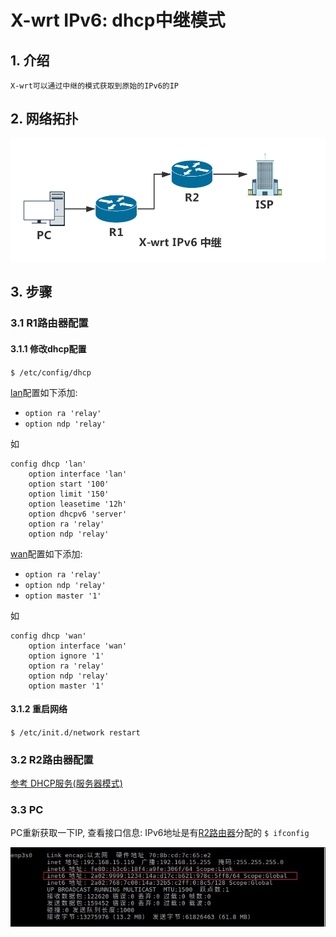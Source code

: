 # X-wrt IPv6: dhcp中继模式

## 1. 介绍
    X-wrt可以通过中继的模式获取到原始的IPv6的IP

## 2. 网络拓扑
![](./img/ipv6-dhcp-relay.png)

## 3. 步骤

### 3.1 R1路由器配置
#### 3.1.1 修改dhcp配置
`$ /etc/config/dhcp`

[lan](#)配置如下添加:
+ `option ra 'relay'`
+ `option ndp 'relay'`

如
```
config dhcp 'lan'
	option interface 'lan'
	option start '100'
	option limit '150'
	option leasetime '12h'
	option dhcpv6 'server'
	option ra 'relay'
	option ndp 'relay'
```

[wan](#)配置如下添加:
+ `option ra 'relay'`
+ `option ndp 'relay'`
+ `option master '1'`

如
```
config dhcp 'wan'
	option interface 'wan'
	option ignore '1'
	option ra 'relay'
	option ndp 'relay'
	option master '1'	
```
#### 3.1.2 重启网络
`$ /etc/init.d/network restart`

### 3.2 R2路由器配置
[参考 DHCP服务(服务器模式)](./01-ipv6-lan-dhcp-server-mod.md)


### 3.3 PC
PC重新获取一下IP, 查看接口信息: IPv6地址是有[R2路由器](#)分配的
`$ ifconfig`

![](./img/PC-ipv6-dhcp-relay.jpg)
